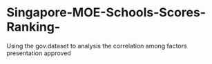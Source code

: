 # Singapore-MOE-Schools-Scores-Ranking-
Using the gov.dataset to analysis the correlation among factors
presentation approved
